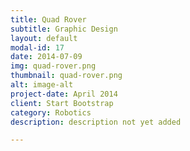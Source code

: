 ```yaml
---
title: Quad Rover
subtitle: Graphic Design
layout: default
modal-id: 17
date: 2014-07-09
img: quad-rover.png
thumbnail: quad-rover.png
alt: image-alt
project-date: April 2014
client: Start Bootstrap
category: Robotics
description: description not yet added

---
```

